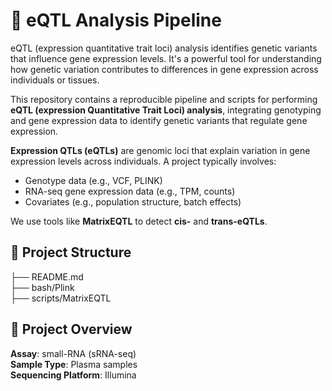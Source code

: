 
# 🧬 eQTL Analysis Pipeline
eQTL (expression quantitative trait loci) analysis identifies genetic variants that influence gene expression levels. 
It's a powerful tool for understanding how genetic variation contributes to differences in gene expression across individuals or tissues. 

This repository contains a reproducible pipeline and scripts for performing **eQTL (expression Quantitative Trait Loci) analysis**, 
integrating genotyping and gene expression data to identify genetic variants that regulate gene expression.

**Expression QTLs (eQTLs)** are genomic loci that explain variation in gene expression levels across individuals. A project typically involves:

- Genotype data (e.g., VCF, PLINK)
- RNA-seq gene expression data (e.g., TPM, counts)
- Covariates (e.g., population structure, batch effects)

We use tools like **MatrixEQTL** to detect **cis-** and **trans-eQTLs**.

## 📁 Project Structure

├── README.md  
├── bash/Plink   
├── scripts/MatrixEQTL  

## 🧪 Project Overview

**Assay**: small-RNA (sRNA-seq)   
**Sample Type**: Plasma samples    
**Sequencing Platform**: Illumina
